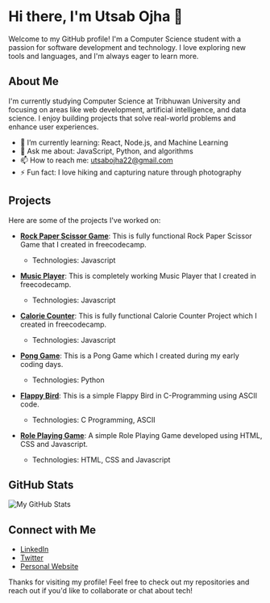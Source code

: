 

<!--
**Utsaojha/Utsaojha** is a ✨ _special_ ✨ repository because its `README.md` (this file) appears on your GitHub profile.

Here are some ideas to get you started:

- 🔭 I’m currently working on ...
- 🌱 I’m currently learning ...
- 👯 I’m looking to collaborate on ...
- 🤔 I’m looking for help with ...
- 💬 Ask me about ...
- 📫 How to reach me: ...
- 😄 Pronouns: ...
- ⚡ Fun fact: ...
-->
# Hi there, I'm Utsab Ojha 👋

Welcome to my GitHub profile! I'm a Computer Science student with a passion for software development and technology. I love exploring new tools and languages, and I'm always eager to learn more.

## About Me
I'm currently studying Computer Science at Tribhuwan University and focusing on areas like web development, artificial intelligence, and data science. I enjoy building projects that solve real-world problems and enhance user experiences.

- 🌱 I’m currently learning: React, Node.js, and Machine Learning
- 💬 Ask me about: JavaScript, Python, and algorithms
- 📫 How to reach me: utsabojha22@gmail.com
- ⚡ Fun fact: I love hiking and capturing nature through photography

## Projects
Here are some of the projects I've worked on:

- **[Rock Paper Scissor Game](https://github.com/Utsaojha/Rock-Paper-Scissors-Game.git)**: This is fully functional Rock Paper Scissor Game that I created in freecodecamp.
  - Technologies: Javascript

- **[Music Player](https://github.com/Utsaojha/musicPlayer.git)**: This is completely working Music Player that I created in freecodecamp.
  - Technologies: Javascript
 
- **[Calorie Counter](https://github.com/Utsaojha/calorie_counter.git)**: This is fully functional Calorie Counter Project which I created in freecodecamp.
  - Technologies: Javascript
    
- **[Pong Game](https://github.com/Utsaojha/Pong-game-.git)**: This is a Pong Game which I  created during my early coding days. 
  - Technologies: Python
    
- **[Flappy Bird](https://github.com/Utsaojha/Flappy-Bird.git)**: This is a simple Flappy Bird in C-Programming using ASCII code.
  - Technologies: C Programming, ASCII

- **[Role Playing Game](https://github.com/Utsaojha/role-playing-game.git)**: A simple Role Playing Game developed using HTML, CSS and Javascript.
  - Technologies: HTML, CSS and Javascript

## GitHub Stats
![My GitHub Stats](https://github-readme-stats.vercel.app/api?username=Utsaojha&show_icons=true&theme=radical)

## Connect with Me
- [LinkedIn](https://www.linkedin.com/in/utsab-ojha)
- [Twitter](https://twitter.com/UtsabOjha)
- [Personal Website](https://utsabojha.com.np)

Thanks for visiting my profile! Feel free to check out my repositories and reach out if you'd like to collaborate or chat about tech!
